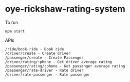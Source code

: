 # oye-rickshaw-rating-system

To run 

```npm start```

APIs

```
/ride/book-ride - Book ride
/driver/create - Create driver
/passenger/create - Create Passenger
/driver/rating/:phone - Get driver average rating
/passenger/rating/:phone - Get passenger average rating
/passenger/rate-driver - Rate driver
/driver/rate-passenger - Rate passenger
```
